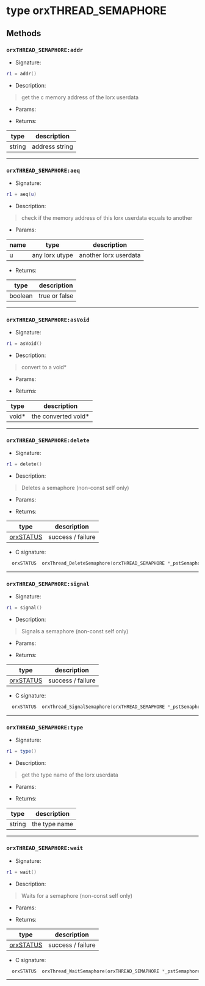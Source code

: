 # type orxTHREAD_SEMAPHORE

> 

## Methods

### **`orxTHREAD_SEMAPHORE:addr`**

* Signature:

```lua
r1 = addr()
```

* Description:

> get the c memory address of the lorx userdata

* Params:

* Returns:

type | description 
--- | ---
string | address string

---

### **`orxTHREAD_SEMAPHORE:aeq`**

* Signature:

```lua
r1 = aeq(u)
```

* Description:

> check if the memory address of this lorx userdata equals to another

* Params:

name | type | description 
--- | --- | ---
u | any lorx utype | another lorx userdata

* Returns:

type | description 
--- | ---
boolean | true or false

---

### **`orxTHREAD_SEMAPHORE:asVoid`**

* Signature:

```lua
r1 = asVoid()
```

* Description:

> convert to a void\*

* Params:

* Returns:

type | description 
--- | ---
void\* | the converted void\*

---

### **`orxTHREAD_SEMAPHORE:delete`**

* Signature:

```lua
r1 = delete()
```

* Description:

> Deletes a semaphore (non-const self only)

* Params:

* Returns:

type | description 
--- | ---
[orxSTATUS](../enums.md#orxstatus)  | success / failure

* C signature:

```c
  orxSTATUS  orxThread_DeleteSemaphore(orxTHREAD_SEMAPHORE *_pstSemaphore)
```

---

### **`orxTHREAD_SEMAPHORE:signal`**

* Signature:

```lua
r1 = signal()
```

* Description:

> Signals a semaphore (non-const self only)

* Params:

* Returns:

type | description 
--- | ---
[orxSTATUS](../enums.md#orxstatus)  | success / failure

* C signature:

```c
  orxSTATUS  orxThread_SignalSemaphore(orxTHREAD_SEMAPHORE *_pstSemaphore)
```

---

### **`orxTHREAD_SEMAPHORE:type`**

* Signature:

```lua
r1 = type()
```

* Description:

> get the type name of the lorx userdata

* Params:

* Returns:

type | description 
--- | ---
string | the type name

---

### **`orxTHREAD_SEMAPHORE:wait`**

* Signature:

```lua
r1 = wait()
```

* Description:

> Waits for a semaphore (non-const self only)

* Params:

* Returns:

type | description 
--- | ---
[orxSTATUS](../enums.md#orxstatus)  | success / failure

* C signature:

```c
  orxSTATUS  orxThread_WaitSemaphore(orxTHREAD_SEMAPHORE *_pstSemaphore)
```

---

